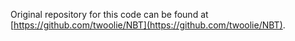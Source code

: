 Original repository for this code can be found at [https://github.com/twoolie/NBT](https://github.com/twoolie/NBT).
